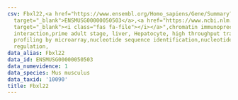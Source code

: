 ```yaml
---
csv: Fbxl22,<a href="https://www.ensembl.org/Homo_sapiens/Gene/Summary?db=core;g=ENSMUSG00000050503"
  target="_blank">ENSMUSG00000050503</a>,<a href="https://www.ncbi.nlm.nih.gov/pubmed/23834426"
  target="_blank"><i class="fas fa-file"></i></a>",chromatin immunoprecipitation assay,direct
  interaction,prime adult stage, liver, Hepatocyte, high throughput transcription
  profiling by microarray,nucleotide sequence identification,nucleotide sequence identification,transcriptional
  regulation,
data_alias: Fbxl22
data_id: ENSMUSG00000050503
data_numevidence: 1
data_species: Mus musculus
data_taxid: '10090'
title: Fbxl22
---
```

